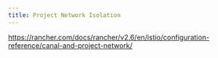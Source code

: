 ```yaml
---
title: Project Network Isolation
---
```


https://rancher.com/docs/rancher/v2.6/en/istio/configuration-reference/canal-and-project-network/